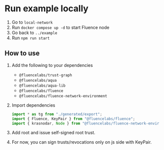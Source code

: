 # Run example locally
1. Go to `local-network` 
2. Run `docker compose up -d` to start Fluence node
3. Go back to `../example`
4. Run `npm run start`

## How to use
1. Add the following to your dependencies
   - `@fluencelabs/trust-graph`
   - `@fluencelabs/aqua`
   - `@fluencelabs/aqua-lib`
   - `@fluencelabs/fluence`
   - `@fluencelabs/fluence-network-environment`

2. Import dependencies
   ```typescript
   import * as tg from "./generated/export";
   import { Fluence, KeyPair } from "@fluencelabs/fluence";
   import { krasnodar, Node } from "@fluencelabs/fluence-network-environment";
   ```
3. Add root and issue self-signed root trust.
4. For now, you can sign trusts/revocations only on js side with KeyPair.
